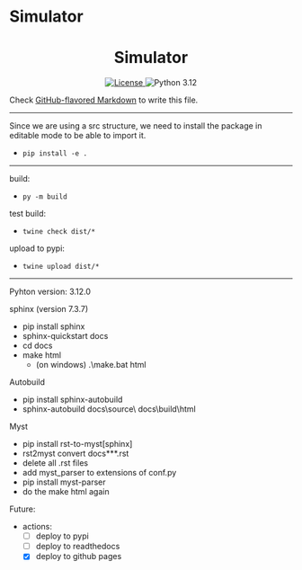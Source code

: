 # Simulator

<h1 align="center">Simulator</h1>
<div align="center">
  <a href="https://github.com/brunofaria1322/Simulator/blob/main/LICENSE">
    <img src="https://img.shields.io/badge/License-GPL%203.0-red.svg" alt="License">
  </a>
  <a>
    <img src="https://img.shields.io/badge/python-3.12-blue.svg" alt="Python 3.12">
  </a>
</div>

Check [GitHub-flavored Markdown](https://guides.github.com/features/mastering-markdown/) to write this file.

---

Since we are using a src structure, we need to install the package in editable mode to be able to import it.

- `pip install -e .`

---

build:

- `py -m build`

test build:

- `twine check dist/*`

upload to pypi:

- `twine upload dist/*`

---

Pyhton version: 3.12.0

sphinx (version 7.3.7)

- pip install sphinx
- sphinx-quickstart docs
- cd docs
- make html
  - (on windows) .\make.bat html

Autobuild

- pip install sphinx-autobuild
- sphinx-autobuild docs\source\ docs\build\html

Myst

- pip install rst-to-myst[sphinx]
- rst2myst convert docs\*\*\*.rst
- delete all .rst files
- add myst_parser to extensions of conf.py
- pip install myst-parser
- do the make html again

Future:

- actions:
  - [ ] deploy to pypi
  - [ ] deploy to readthedocs
  - [x] deploy to github pages
